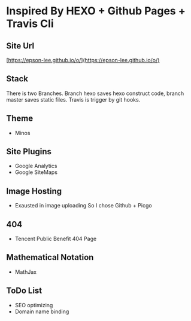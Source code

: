# Inspired By HEXO + Github Pages + Travis Cli

## Site Url

[https://epson-lee.github.io/o/](https://epson-lee.github.io/o/)

## Stack

  There is two Branches.
  Branch hexo saves hexo construct code, branch master saves static files.
  Travis is trigger by git hooks.

## Theme

- Minos

## Site Plugins

- Google Analytics
- Google SiteMaps

## Image Hosting

- Exausted in image uploading So I chose Github + Picgo

## 404

- Tencent Public Benefit 404 Page

## Mathematical Notation

- MathJax

## ToDo List

- SEO optimizing
- Domain name binding
